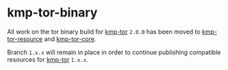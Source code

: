 # kmp-tor-binary

All work on the tor binary build for [kmp-tor][url-kmp-tor] `2.0.0` has been moved to 
[kmp-tor-resource][url-kmp-tor-resource] and [kmp-tor-core][url-kmp-tor-core].

Branch `1.x.x` will remain in place in order to continue publishing compatible resources 
for [kmp-tor][url-kmp-tor] `1.x.x`.

[url-kmp-tor]: https://github.com/05nelsonm/kmp-tor
[url-kmp-tor-core]: https://github.com/05nelsonm/kmp-tor-core
[url-kmp-tor-resource]: https://github.com/05nelsonm/kmp-tor-resource
